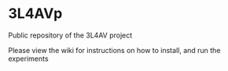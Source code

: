 # 3L4AVp
Public repository of the 3L4AV project

Please view the wiki for instructions on how to install, and run the experiments

